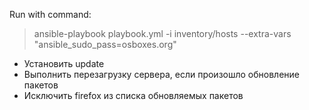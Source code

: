 Run with command:  
> ansible-playbook playbook.yml -i inventory/hosts --extra-vars "ansible_sudo_pass=osboxes.org"  
  
- Установить update  
- Выполнить перезагрузку сервера, если произошло обновление пакетов  
- Исключить firefox из списка обновляемых пакетов  